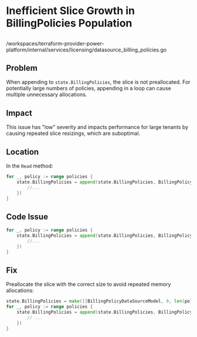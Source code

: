 # Inefficient Slice Growth in BillingPolicies Population

##
/workspaces/terraform-provider-power-platform/internal/services/licensing/datasource_billing_policies.go

## Problem

When appending to `state.BillingPolicies`, the slice is not preallocated. For potentially large numbers of policies, appending in a loop can cause multiple unnecessary allocations.

## Impact

This issue has "low" severity and impacts performance for large tenants by causing repeated slice resizings, which are suboptimal.

## Location

In the `Read` method:
```go
for _, policy := range policies {
    state.BillingPolicies = append(state.BillingPolicies, BillingPolicyDataSourceModel{
        //...
    })
}
```

## Code Issue

```go
for _, policy := range policies {
    state.BillingPolicies = append(state.BillingPolicies, BillingPolicyDataSourceModel{
        //...
    })
}
```

## Fix

Preallocate the slice with the correct size to avoid repeated memory allocations:

```go
state.BillingPolicies = make([]BillingPolicyDataSourceModel, 0, len(policies))
for _, policy := range policies {
    state.BillingPolicies = append(state.BillingPolicies, BillingPolicyDataSourceModel{
        // ...
    })
}
```
